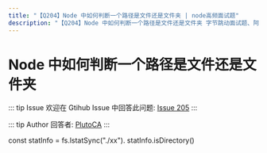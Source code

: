 ```yaml
---
title: "【Q204】Node 中如何判断一个路径是文件还是文件夹 | node高频面试题"
description: "【Q204】Node 中如何判断一个路径是文件还是文件夹 字节跳动面试题、阿里腾讯面试题、美团小米面试题。"
---
```


# Node 中如何判断一个路径是文件还是文件夹

::: tip Issue
欢迎在 Gtihub Issue 中回答此问题: [Issue 205](https://github.com/shfshanyue/Daily-Question/issues/205)
:::

::: tip Author
回答者: [PlutoCA](https://github.com/PlutoCA)
:::

const statInfo = fs.lstatSync("./xx").
statInfo.isDirectory()
